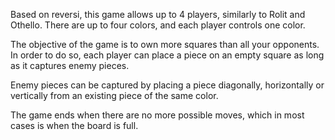 Based on reversi, this game allows up to 4 players, similarly to Rolit and Othello. There are up to four colors, and each player controls one color.

The objective of the game is to own more squares than all your opponents. In order to do so, each player can place a piece on an empty square as long as it captures enemy pieces.

Enemy pieces can be captured by placing a piece diagonally, horizontally or vertically from an existing piece of the same color.

The game ends when there are no more possible moves, which in most cases is when the board is full.
